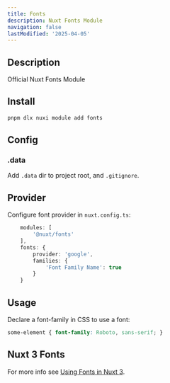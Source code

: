 ```yaml
---
title: Fonts
description: Nuxt Fonts Module
navigation: false
lastModified: '2025-04-05'
---
```


## Description

Official Nuxt Fonts Module

## Install

```bash
pnpm dlx nuxi module add fonts
```

## Config

### .data

Add `.data` dir to project root, and `.gitignore`.

## Provider

Configure font provider in `nuxt.config.ts`:

```ts
    modules: [
        '@nuxt/fonts'
    ],
    fonts: {
        provider: 'google',
        families: {
            'Font Family Name': true
        }
    }
```

## Usage

Declare a font-family in CSS to use a font:

```css
some-element { font-family: Roboto, sans-serif; }
```

## Nuxt 3 Fonts

For more info see [Using Fonts in Nuxt 3](../../fonts.md).
